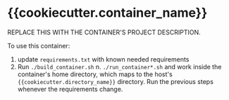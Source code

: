 # {{cookiecutter.container_name}}

REPLACE THIS WITH THE CONTAINER'S PROJECT DESCRIPTION.


To use this container:

1. update `requirements.txt` with known needed requirements
2. Run `./build_container.sh`
n. `./run_container*.sh` and work inside the container's home directory, which maps to the host's `{{cookiecutter.directory_name}}` directory. Run the previous steps whenever the requirements change.

